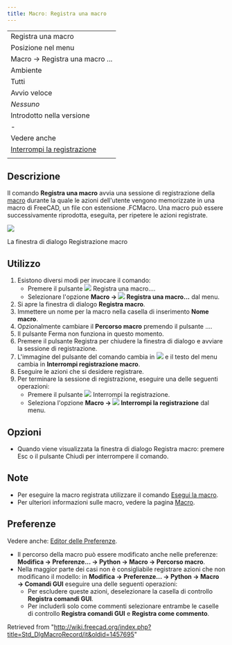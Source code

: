```yaml
---
title: Macroː Registra una macro
---
```

|  |
| --- |
| Registra una macro |
| Posizione nel menu |
| Macro → Registra una macro ... |
| Ambiente |
| Tutti |
| Avvio veloce |
| *Nessuno* |
| Introdotto nella versione |
| - |
| Vedere anche |
| [Interrompi la registrazione](/Std_MacroStopRecord/it "Std MacroStopRecord/it") |
|  |

## Descrizione

Il comando **Registra una macro** avvia una sessione di registrazione della [macro](/Macros/it "Macros/it") durante la quale le azioni dell'utente vengono memorizzate in una macro di FreeCAD, un file con estensione .FCMacro. Una macro può essere successivamente riprodotta, eseguita, per ripetere le azioni registrate.

![](/images/Std_DlgMacroRecord_dialog.png)

La finestra di dialogo Registrazione macro

## Utilizzo

1. Esistono diversi modi per invocare il comando:
   * Premere il pulsante ![](/images/Std_DlgMacroRecord.svg) Registra una macro....
   * Selezionare l'opzione **Macro → ![](/images/Std_DlgMacroRecord.svg) Registra una macro...** dal menu.
2. Si apre la finestra di dialogo **Registra macro**.
3. Immettere un nome per la macro nella casella di inserimento **Nome macro**.
4. Opzionalmente cambiare il **Percorso macro** premendo il pulsante ....
5. Il pulsante Ferma non funziona in questo momento.
6. Premere il pulsante Registra per chiudere la finestra di dialogo e avviare la sessione di registrazione.
7. L'immagine del pulsante del comando cambia in ![](/images/Std_MacroStopRecord.svg) e il testo del menu cambia in **Interrompi registrazione macro**.
8. Eseguire le azioni che si desidere registrare.
9. Per terminare la sessione di registrazione, eseguire una delle seguenti operazioni:
   * Premere il pulsante ![](/images/Std_MacroStopRecord.svg) Interrompi la registrazione.
   * Seleziona l'opzione **Macro → ![](/images/Std_MacroStopRecord.svg) Interrompi la registrazione** dal menu.

## Opzioni

* Quando viene visualizzata la finestra di dialogo Registra macro: premere Esc o il pulsante Chiudi per interrompere il comando.

## Note

* Per eseguire la macro registrata utilizzare il comando [Esegui la macro](/Std_DlgMacroExecute/it "Std DlgMacroExecute/it").
* Per ulteriori informazioni sulle macro, vedere la pagina [Macro](/Macros/it "Macros/it").

## Preferenze

Vedere anche: [Editor delle Preferenze](/Preferences_Editor/it "Preferences Editor/it").

* Il percorso della macro può essere modificato anche nelle preferenze: **Modifica → Preferenze... → Python → Macro → Percorso macro**.
* Nella maggior parte dei casi non è consigliabile registrare azioni che non modificano il modello: in **Modifica → Preferenze... → Python → Macro → Comandi GUI** eseguire una delle seguenti operazioni:
  + Per escludere queste azioni, deselezionare la casella di controllo **Registra comandi GUI**.
  + Per includerli solo come commenti selezionare entrambe le caselle di controllo **Registra comandi GUI** e **Registra come commento**.

Retrieved from "<http://wiki.freecad.org/index.php?title=Std_DlgMacroRecord/it&oldid=1457695>"